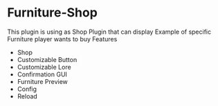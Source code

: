 # Furniture-Shop
This plugin is using as Shop Plugin that can display Example of specific Furniture player wants to buy
Features
  - Shop
  - Customizable Button
  - Customizable Lore
  - Confirmation GUI
  - Furniture Preview
  - Config
  - Reload
